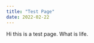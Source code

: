 ```yaml
---
title: "Test Page"
date: 2022-02-22
---
```


Hi this is a test page.
What is life.

<script>
  console.log("This is in the console maybe");
</script>
